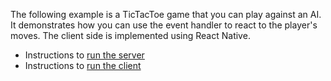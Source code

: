  The following example is a TicTacToe game that you can play against an AI. It demonstrates how you can use the event handler to react to the player's moves. The client side is implemented using React Native.

- Instructions to [run the server](server/README.md)
- Instructions to [run the client](client/tictactoe/README.md)

